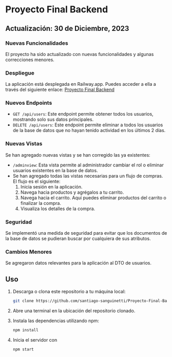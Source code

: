 # Proyecto Final Backend
## Actualización: 30 de Diciembre, 2023

### Nuevas Funcionalidades
El proyecto ha sido actualizado con nuevas funcionalidades y algunas correcciones menores.

### Despliegue
La aplicación está desplegada en Railway.app. Puedes acceder a ella a través del siguiente enlace:
[Proyecto Final Backend](https://proyecto-final-backend-production-b2bf.up.railway.app/login)

### Nuevos Endpoints
- `GET /api/users`: Este endpoint permite obtener todos los usuarios, mostrando solo sus datos principales.
- `DELETE /api/users`: Este endpoint permite eliminar a todos los usuarios de la base de datos que no hayan tenido actividad en los últimos 2 días.

### Nuevas Vistas
Se han agregado nuevas vistas y se han corregido las ya existentes:
- `/adminview`: Esta vista permite al administrador cambiar el rol o eliminar usuarios existentes en la base de datos.
- Se han agregado todas las vistas necesarias para un flujo de compras. El flujo es el siguiente:
    1. Inicia sesión en la aplicación.
    2. Navega hacia productos y agrégalos a tu carrito.
    3. Navega hacia el carrito. Aquí puedes eliminar productos del carrito o finalizar la compra.
    4. Visualiza los detalles de la compra.

### Seguridad
Se implementó una medida de seguridad para evitar que los documentos de la base de datos se pudieran buscar por cualquiera de sus atributos.

### Cambios Menores
Se agregaron datos relevantes para la aplicación al DTO de usuarios.


## Uso

1. Descarga o clona este repositorio a tu máquina local:
   ```bash
   git clone https://github.com/santiago-sanguinetti/Proyecto-Final-Backend.git
   ```
2. Abre una terminal en la ubicación del repositorio clonado.
   
3. Instala las dependencias utilizando npm:
   ```bash
   npm install
   ```
4. Inicia el servidor con
   ```bash
   npm start
   ```